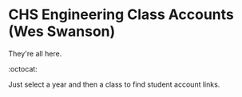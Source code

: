 # CHS Engineering Class Accounts (Wes Swanson)

They're all here.

:octocat:

Just select a year and then a class to find student account links.


